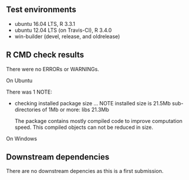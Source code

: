 ## Test environments
* ubuntu 16.04 LTS, R 3.3.1
* ubuntu 12.04 LTS (on Travis-CI), R 3.4.0
* win-builder (devel, release, and oldrelease)

## R CMD check results
There were no ERRORs or WARNINGs. 

On Ubuntu

There was 1 NOTE:

* checking installed package size ... NOTE
  installed size is 21.5Mb
  sub-directories of 1Mb or more:
    libs  21.3Mb
 
  The package contains mostly compiled code to improve computation speed. This compiled objects can not be reduced in size.

On Windows





## Downstream dependencies
There are no downstream depencies as this is a first submission.
